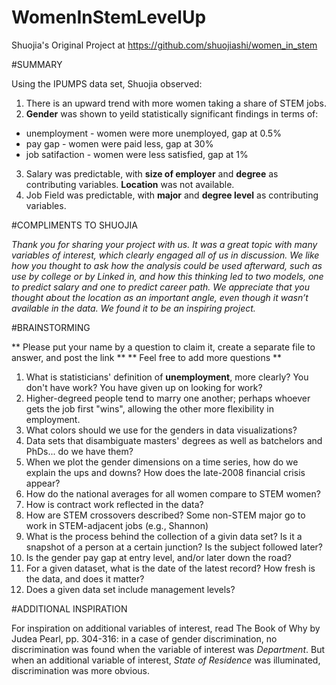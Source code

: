 # WomenInStemLevelUp

Shuojia's Original Project at https://github.com/shuojiashi/women_in_stem

#SUMMARY

Using the IPUMPS data set, Shuojia observed:
1. There is an upward trend with more women taking a share of STEM jobs.
2. **Gender** was shown to yeild statistically significant findings in terms of:
  * unemployment - women were more unemployed, gap at 0.5%
  * pay gap - women were paid less, gap at 30%
  * job satifaction - women were less satisfied, gap at 1%
3. Salary was predictable, with **size of employer** and **degree** as contributing variables. **Location** was not available.
4. Job Field was predictable, with **major** and **degree level** as contributing variables. 

#COMPLIMENTS TO SHUOJIA

*Thank you for sharing your project with us. It was a great topic with many variables of interest, which clearly engaged all of us in discussion. We like how you thought to ask how the analysis could be used afterward, such as use by college or by Linked in, and how this thinking led to two models, one to predict salary and one to predict career path. We appreciate that you thought about the location as an important angle, even though it wasn’t available in the data. We found it to be an inspiring project.*

#BRAINSTORMING

** Please put your name by a question to claim it, create a separate file to answer, and post the link **
** Feel free to add more questions **
1. What is statisticians' definition of **unemployment**, more clearly? You don't have work? You have given up on looking for work?
2. Higher-degreed people tend to marry one another; perhaps whoever gets the job first "wins", allowing the other more flexibility in employment.
3. What colors should we use for the genders in data visualizations?
4. Data sets that disambiguate masters' degrees as well as batchelors and PhDs... do we have them?
5. When we plot the gender dimensions on a time series, how do we explain the ups and downs? How does the late-2008 financial crisis appear?
6. How do the national averages for all women compare to STEM women?
7. How is contract work reflected in the data?
8. How are STEM crossovers described? Some non-STEM major go to work in STEM-adjacent jobs (e.g., Shannon)
9. What is the process behind the collection of a givin data set? Is it a snapshot of a person at a certain junction? Is the subject followed later?
10. Is the gender pay gap at entry level, and/or later down the road?
11. For a given dataset, what is the date of the latest record? How fresh is the data, and does it matter?
12. Does a given data set include management levels?


#ADDITIONAL INSPIRATION

For inspiration on additional variables of interest, read The Book of Why by Judea Pearl, pp. 304-316: in a case of gender discrimination, no discrimination was found when the variable of interest was *Department*. But when an additional variable of interest, *State of Residence* was illuminated, discrimination was more obvious.
